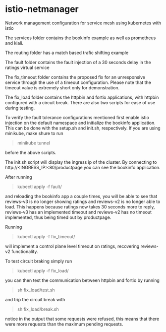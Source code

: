 # istio-netmanager
Network management configuration for service mesh using kubernetes with istio

The services folder contains the bookinfo example as well as prometheus and kiali.

The routing folder has a match based trafic shifting example

The fault folder contains the fault injection of a 30 seconds delay in the ratings virtual service

The fix_timeout folder contains the proposed fix for an unresponsive service through the use of a timeout configuration. Please note that the timeout value is extremely short only for demonstration.

The fix_load folder contains the httpbin and fortio applications, with httpbin configured with a circuit break. There are also two scripts for ease of use during testing.


To verify the fault tolerance configurations mentioned first enable istio injection on the default namespace and initialize the bookinfo application. This can be done with the setup.sh and init.sh, respectively.
If you are using minikube, make shure to run 
> minikube tunnel

before the above scripts.

The init.sh script will display the ingress ip of the cluster. By connecting to http://<INGRESS_IP>:80/productpage you can see the bookinfo application.

After running
> kubectl apply -f fault/

and reloading the bookinfo app a couple times, you will be able to see that reviews-v3 is no longer showing ratings and reviews-v2 is no longer able to load. This happens because ratings now takes 30 seconds more to reply, reviews-v3 has an implemented timeout and reviews-v2 has no timeout implemented, thus being timed out by productpage.

Running 
> kubectl apply -f fix_timeout/ 

will implement a control plane level timeout on ratings, recovering reviews-v2 functionality.


To test circuit braking simply run
> kubectl apply -f fix_load/

you can then test the communication between httpbin and fortio by running
> sh fix_load/test.sh

and trip the circuit break with
> sh fix_load/break.sh

notice in the output that some requests were refused, this means that there were more requests than the maximum pending requests.

